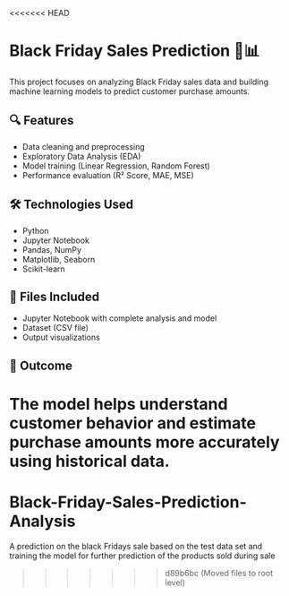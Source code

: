 <<<<<<< HEAD
# Black Friday Sales Prediction 🛒📊
This project focuses on analyzing Black Friday sales data and building machine learning models to predict customer purchase amounts.

## 🔍 Features
- Data cleaning and preprocessing
- Exploratory Data Analysis (EDA)
- Model training (Linear Regression, Random Forest)
- Performance evaluation (R² Score, MAE, MSE)

## 🛠️ Technologies Used
- Python
- Jupyter Notebook
- Pandas, NumPy
- Matplotlib, Seaborn
- Scikit-learn

## 📁 Files Included
- Jupyter Notebook with complete analysis and model
- Dataset (CSV file)
- Output visualizations

## 🚀 Outcome
The model helps understand customer behavior and estimate purchase amounts more accurately using historical data.
=======
# Black-Friday-Sales-Prediction-Analysis
A prediction on the black Fridays sale based on the test data set and training the model for further prediction of the products sold during sale 
>>>>>>> d89b6bc (Moved files to root level)
